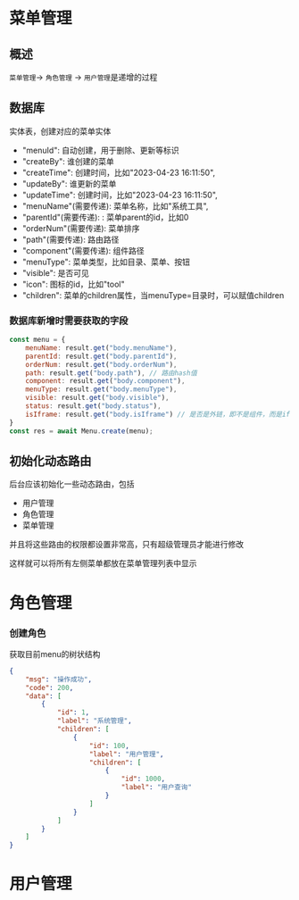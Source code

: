 
# 菜单管理

## 概述
`菜单管理`-> `角色管理` -> `用户管理`是递增的过程


## 数据库

实体表，创建对应的菜单实体


- "menuId": 自动创建，用于删除、更新等标识
- "createBy": 谁创建的菜单
- "createTime": 创建时间，比如"2023-04-23 16:11:50",
- "updateBy": 谁更新的菜单
- "updateTime": 创建时间，比如"2023-04-23 16:11:50",
- "menuName"(需要传递): 菜单名称，比如"系统工具",
- "parentId"(需要传递): : 菜单parent的id，比如0
- "orderNum"(需要传递): 菜单排序
- "path"(需要传递): 路由路径
- "component"(需要传递): 组件路径
- "menuType": 菜单类型，比如目录、菜单、按钮
- "visible": 是否可见
- "icon": 图标的id，比如"tool"
- "children": 菜单的children属性，当menuType=目录时，可以赋值children


### 数据库新增时需要获取的字段

```js
const menu = {
    menuName: result.get("body.menuName"),
    parentId: result.get("body.parentId"),
    orderNum: result.get("body.orderNum"),
    path: result.get("body.path"), // 路由hash值
    component: result.get("body.component"),
    menuType: result.get("body.menuType"),
    visible: result.get("body.visible"),
    status: result.get("body.status"),
    isIframe: result.get("body.isIframe") // 是否是外链，即不是组件，而是iframe的形式
}
const res = await Menu.create(menu);
```


## 初始化动态路由

后台应该初始化一些动态路由，包括
- 用户管理
- 角色管理
- 菜单管理

并且将这些路由的权限都设置非常高，只有超级管理员才能进行修改

这样就可以将所有左侧菜单都放在菜单管理列表中显示

# 角色管理

### 创建角色

获取目前menu的树状结构

```json
{
    "msg": "操作成功",
    "code": 200,
    "data": [
        {
            "id": 1,
            "label": "系统管理",
            "children": [
                {
                    "id": 100,
                    "label": "用户管理",
                    "children": [
                        {
                            "id": 1000,
                            "label": "用户查询"
                        }
                    ]
                }
            ]
        }
    ]
}
```


# 用户管理



